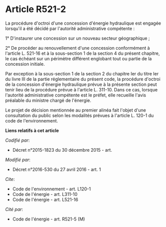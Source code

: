 # Article R521-2

La procédure d'octroi d'une concession d'énergie hydraulique est engagée lorsqu'il a été décidé par l'autorité administrative
compétente : 

1° D'instaurer une concession sur un nouveau secteur géographique ; 

2° De procéder au renouvellement d'une concession conformément à l'article L. 521-16 et à la sous-section 1 de la section 4
du présent chapitre, le cas échéant sur un périmètre différent englobant tout ou partie de la concession initiale. 

Par exception à la sous-section 1 de la section 2 du chapitre Ier du titre Ier du livre III de la partie réglementaire du
présent code, la procédure d'octroi de la concession d'énergie hydraulique prévue à la présente section peut tenir lieu de la
procédure prévue à l'article L. 311-10. Dans ce cas, lorsque l'autorité administrative compétente est le préfet, elle
recueille l'avis préalable du ministre chargé de l'énergie. 

Le projet de décision mentionnée au premier alinéa fait l'objet d'une consultation du public selon les modalités prévues à
l'article L. 120-1 du code de l'environnement.

**Liens relatifs à cet article**

_Codifié par_:

  - Décret n°2015-1823 du 30 décembre 2015 - art.

_Modifié par_:

  - Décret n°2016-530 du 27 avril 2016 - art. 1

_Cite_:

  - Code de l'environnement - art. L120-1
  - Code de l'énergie - art. L311-10
  - Code de l'énergie - art. L521-16

_Cité par_:

  - Code de l'énergie - art. R521-5 (M)

